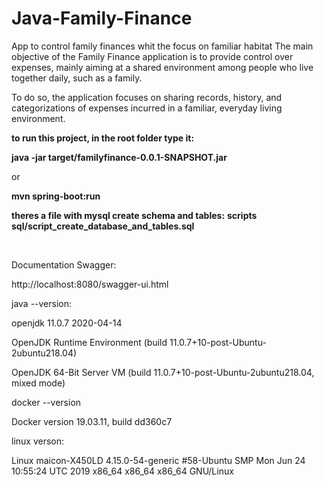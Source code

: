 # Java-Family-Finance
<p>App to control family finances whit the focus on familiar habitat  The main objective of the Family Finance application is to provide control over expenses, mainly aiming at a shared environment among people who live together daily, such as a family. <p>To do so, the application focuses on sharing records, history, and categorizations of expenses incurred in a familiar, everyday living environment.

<p><b>to run this project, in the root folder type it:</b>
<p><b>  java -jar target/familyfinance-0.0.1-SNAPSHOT.jar</b>
<p> or 
<p><b> mvn spring-boot:run </b>
 
<p><b>theres a file with mysql create schema and tables:</b>
<b> scripts sql/script_create_database_and_tables.sql</b>

<br><p>Documentation Swagger:
<p>http://localhost:8080/swagger-ui.html

<br>
<p>java --version:
<p>openjdk 11.0.7 2020-04-14
<p>OpenJDK Runtime Environment (build 11.0.7+10-post-Ubuntu-2ubuntu218.04)
<p>OpenJDK 64-Bit Server VM (build 11.0.7+10-post-Ubuntu-2ubuntu218.04, mixed mode)
<p>docker --version
<p>Docker version 19.03.11, build dd360c7
<p>linux verson:
<p>Linux maicon-X450LD 4.15.0-54-generic #58-Ubuntu SMP Mon Jun 24 10:55:24 UTC 2019 x86_64 x86_64 x86_64 GNU/Linux
